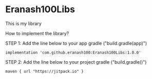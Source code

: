 # Eranash100Libs
This is my library


How to implement the library?

STEP 1:
Add the line below to your app gradle ("build.gradle(app)")

    implementation 'com.github.eranash100:Eranash100Libs:1.0.0'
    
STEP 2:
Add the line below to your project gradle ("build.gradle(<ProjectName>)")

    maven { url "https://jitpack.io" }
